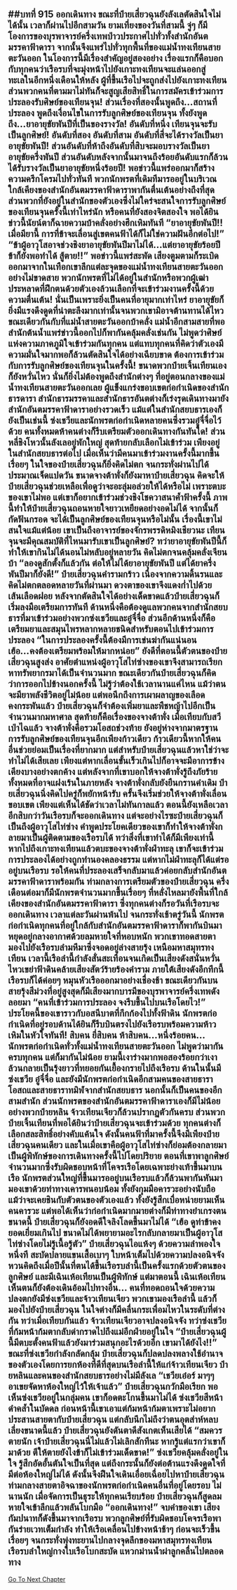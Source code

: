 ##บทที่ 915 ออกเดินทาง
ขณะที่ป๋ายเสี่ยวฉุนยังลังเลตัดสินใจไม่ได้นั้น เวลาก็ผ่านไปอีกสามวัน ยามเที่ยงของวันที่สามนี้ จู่ๆ ก็มีโองการของบุรพาจารย์ครึ่งเทพป่าวประกาศไปทั่วทั้งสำนักอันตมรรคาฟ้าดารา จากนั้นจึงแพร่ไปทั่วทุกพื้นที่ของแม่น้ำทงเทียนสายตะวันออก
ในโองการนี้มีเรื่องสำคัญอยู่สองอย่าง เรื่องแรกก็คือบอกกับทุกคนว่าเรือรบที่จะมุ่งหน้าไปยังเกาะทงเทียนจะแล่นออกสู่ทะเลในอีกหนึ่งเดือนให้หลัง ผู้ที่ขึ้นเรือไปจะถูกส่งไปยังเกาะทงเทียน ส่วนพวกคนที่ตามมาไม่ทันก็จะสูญเสียสิทธิ์ในการสมัครเข้าร่วมการประลองรับศิษย์ของเทียนจุน!
ส่วนเรื่องที่สองนั้นพูดถึง...สถานที่ประลอง พูดถึงเงื่อนไขในการรับลูกศิษย์ของเทียนจุน ทั้งยังพูดถึง...ยาอายุขัยพันปีที่เป็นของรางวัล!
อันดับที่หนึ่ง เทียนจุนจะรับเป็นลูกศิษย์!
อันดับที่สอง อันดับที่สาม อันดับที่สี่จะได้รางวัลเป็นยาอายุขัยพันปี!
ส่วนอันดับที่ห้าถึงอันดับที่สิบจะมอบรางวัลเป็นยาอายุขัยครึ่งพันปี ส่วนอันดับหลังจากนั้นมาจนถึงร้อยอันดับแรกก็ล้วนได้รับรางวัลเป็นยาอายุขัยหนึ่งร้อยปี!
พอข่าวนี้แพร่ออกมาก็สร้างความครึกโครมไปทั่วทันที พวกนักพรตที่เดิมทีมารออยู่ในบริเวณใกล้เคียงของสำนักอันตมรรคาฟ้าดาราพากันตื่นเต้นอย่างถึงที่สุด ส่วนพวกที่ยังอยู่ในสำนักของตัวเองซึ่งไม่ใคร่จะสนใจการรับลูกศิษย์ของเทียนจุนครั้งนี้เท่าไหร่นัก หรือคนที่ยังสองจิตสองใจ พอได้ยินข่าวนี้นัยน์ตาก็ฉายความบ้าคลั่งอย่างฮึกเหิมทันที
“ยาอายุขัยพันปี!! เมื่อมียานี้ การที่ข้าจะเลื่อนสู่เขตคนฟ้าได้ก็ไม่ใช่ความฝันอีกต่อไป!”
“ข้าผู้อาวุโสอาจช่วงชิงยาอายุขัยพันปีมาไม่ได้...แต่ยาอายุขัยร้อยปี ข้าก็ยังพอทำได้ สู้ตาย!!”
พอข่าวนี้แพร่สะพัด เสียงตูมตามก็ระเบิดออกมาจากในเทือกเขาลึกแต่ละจุดของแม่น้ำทงเทียนสายตะวันออกอย่างไม่ขาดสาย พวกนักพรตที่ไม่ได้อยู่ในสำนักหรือพวกผู้เฒ่าประหลาดที่ฝึกตนด้วยตัวเองล้วนเลือกที่จะเข้าร่วมงานครั้งนี้ด้วยความตื่นเต้น!
นั่นเป็นเพราะยิ่งเป็นคนที่อายุมากเท่าไหร่ ยาอายุขัยก็ยิ่งมีแรงดึงดูดที่น่าตะลึงมากเท่านั้นจนพวกเขามิอาจต้านทานได้ไหว
ขณะเดียวกันกับที่แม่น้ำสายตะวันออกบ้าคลั่ง แม่น้ำอีกสามสายที่พอสำนักต้นน้ำแพร่ข่าวนี้ออกไปก็พากันคลุ้มคลั่งเช่นกัน ไม่พูดว่าศิษย์แห่งความภาคภูมิใจเข้าร่วมกันทุกคน แต่แทบทุกคนที่คิดว่าตัวเองมีความมั่นใจมากพอก็ล้วนตัดสินใจได้อย่างเฉียบขาด ต้องการเข้าร่วมกับการรับลูกศิษย์ของเทียนจุนในครั้งนี้!
ขนาดพวกป๋ายเจิ้นเทียนเองก็ยังหวั่นไหว นั่นก็ยิ่งไม่ต้องพูดถึงสำนักต่างๆ ที่อยู่ตอนกลางของแม่น้ำทงเทียนสายตะวันออกเลย ผู้แข็งแกร่งขอบเขตก่อกำเนิดของสำนักธารดารา สำนักธารมรรคาและสำนักธารอันตต่างก็เร่งรุดเดินทางมายังสำนักอันตมรรคาฟ้าดาราอย่างรวดเร็ว
แม้แต่ในสำนักสยบธารเองก็ยังเป็นเช่นนี้ ซ่งเชวียและนักพรตก่อกำเนิดหลายคนซึ่งรวมอู๋จี๋จื่อไว้ด้วย คนทั้งหมดห้าคนต่างก็รีบเตรียมตัวออกเดินทางกันทันใด!
ส่วนหลี่ชิงโหวนั้นลังเลอยู่พักใหญ่ สุดท้ายกลับเลือกไม่เข้าร่วม เพียงอยู่ในสำนักสยบธารต่อไป
เมื่อเห็นว่ามีคนมาเข้าร่วมงานครั้งนี้มากขึ้นเรื่อยๆ ในใจของป๋ายเสี่ยวฉุนก็ยิ่งคิดไม่ตก จนกระทั่งผ่านไปได้ประมาณเจ็ดแปดวัน ขนาดจางต้าพั่งก็ยังมาหาป๋ายเสี่ยวฉุน คิดจะให้ป๋ายเสี่ยวฉุนช่วยเหลือเพื่อดูว่าจะอะลุ่มอล่วยให้ได้หรือไม่ เพราะตบะของเขาไม่พอ แต่เขาก็อยากเข้าร่วมช่วงชิงโชควาสนาค้ำฟ้าครั้งนี้
ภาพนี้ทำให้ป๋ายเสี่ยวฉุนถอนหายใจยาวเหยียดอย่างอดไม่ได้ จากนั้นก็กัดฟันกรอด จะได้เป็นลูกศิษย์ของเทียนจุนหรือไม่นั้น เรื่องนี้เขาไม่สนใจแม้แต่น้อย เขาเป็นถึงอาจารย์ของจักรพรรดิหมิงเชียวนะ เทียนจุนจะมีคุณสมบัติที่ไหนมารับเขาเป็นลูกศิษย์? ทว่ายาอายุขัยพันปีนี้ก็ทำให้เขากินไม่ได้นอนไม่หลับอยู่หลายวัน คิดไม่ตกจนคลุ้มคลั่งเจียนบ้า
“ลองดูสักตั้งก็แล้วกัน ต่อให้ไม่ได้ยาอายุขัยพันปี แต่ได้ยาครึ่งพันปีมาก็ยังดี!” ป๋ายเสี่ยวฉุนคำรามกร้าว เนื่องจากความดิ้นรนและคิดไม่ตกตลอดหลายวันที่ผ่านมา ดวงตาของเขาจึงแดงก่ำไปด้วยเส้นเลือดฝอย
หลังจากตัดสินใจได้อย่างเด็ดขาดแล้วป๋ายเสี่ยวฉุนก็เริ่มลงมือเตรียมการทันที ด้านหนึ่งคือต้องดูแลพวกคนจากสำนักสยบธารที่มาเข้าร่วมอย่างพวกซ่งเชวียและอู๋จี๋จื่อ ส่วนอีกด้านหนึ่งก็คือเตรียมยาและสมุนไพรหลากหลายชนิดสำหรับตอนไปเข้าร่วมการประลอง
“ในการประลองครั้งนี้ต้องมีการเข่นฆ่ากันแน่นอน เฮ้อ...คงต้องเตรียมพร้อมให้มากหน่อย” ยังดีที่ตอนนี้ตัวตนของป๋ายเสี่ยวฉุนสูงส่ง อาศัยตำแหน่งผู้อาวุโสไท่ซ่างของเขาจึงสามารถเรียกหาทรัพยากรมาได้เป็นจำนวนมาก
ขณะเดียวกันป๋ายเสี่ยวฉุนก็คิดว่าการออกไปข้างนอกครั้งนี้ ไม่รู้ว่าต้องใช้เวลานานแค่ไหน แม้ว่าตนจะมียาพลังชีวิตอยู่ไม่น้อย แต่พอนึกถึงการเผาผลาญของเลือดคงกระพันแล้ว ป๋ายเสี่ยวฉุนก็จำต้องเพิ่มยาและพืชหญ้าไปอีกเป็นจำนวนมากมหาศาล
สุดท้ายก็คือเรื่องของจางต้าพั่ง เมื่อเทียบกับสวีเป่าไฉแล้ว จางต้าพั่งคือรวมโอสถช่วงท้าย ยังอยู่ห่างจากมาตรฐานการรับลูกศิษย์ของเทียนจุนอีกเพียงก้าวเดียว ก้าวเดียวนี้หากให้คนอื่นช่วยย่อมเป็นเรื่องที่ยากมาก แต่สำหรับป๋ายเสี่ยวฉุนแล้วหาใช่ว่าจะทำไม่ได้เสียเลย
เพียงแต่หากเลื่อนขั้นเร็วเกินไปก็อาจจะมีอาการข้างเคียงบางอย่างตกค้าง แต่หลังจากที่เขาบอกให้จางต้าพั่งรู้ถึงภัยร้ายทั้งหมดที่อาจแฝงเร้นในภายหลัง จางต้าพั่งกลับยังยืนกรานคำเดิม ป๋ายเสี่ยวฉุนนิ่งคิดไปครู่ก็พยักหน้ารับ ครั้นจึงเริ่มช่วยให้จางต้าพั่งเลื่อนขอบเขต
เพียงแต่เห็นได้ชัดว่าเวลาไม่ทันกาลแล้ว ตอนนี้ยังเหลือเวลาอีกสิบกว่าวันเรือรบก็จะออกเดินทาง แต่จะอย่างไรซะป๋ายเสี่ยวฉุนก็เป็นถึงผู้อาวุโสไท่ซ่าง คำพูดประโยคเดียวของเขาก็ทำให้จางต้าพั่งกลายมาเป็นผู้ติดตามของเรือรบได้ ทว่าสิ่งที่เขาทำได้ก็มีเพียงเท่านี้ หากไปถึงเกาะทงเทียนแล้วตบะของจางต้าพั่งฝ่าทะลุ เขาก็จะเข้าร่วมการประลองได้อย่างถูกทำนองคลองธรรม
แต่หากไม่ฝ่าทะลุก็ได้แต่รออยู่บนเรือรบ รอให้คนที่ประลองเสร็จกลับมาแล้วค่อยกลับสำนักอันตมรรคาฟ้าดาราพร้อมกัน
ท่ามกลางการเตรียมตัวของป๋ายเสี่ยวฉุน ครึ่งเดือนต่อมาก็มีนักพรตจำนวนมากขึ้นเรื่อยๆ ที่หลั่งไหลมายังพื้นที่ใกล้เคียงของสำนักอันตมรรคาฟ้าดารา ซึ่งทุกคนต่างก็รอวันที่เรือรบจะออกเดินทาง
เวลาแต่ละวันผ่านพ้นไป จนกระทั่งเช้าตรู่วันนี้ นักพรตก่อกำเนิดทุกคนที่อยู่ใกล้กับสำนักอันตมรรคาฟ้าดาราก็พากันบินมาหยุดอยู่กลางอากาศด้วยลมหายใจที่หอบหนัก พวกเขาทอดสายตามองไปยังเรือรบลำมหึมาซึ่งจอดอยู่ล่างสายรุ้ง เหนือมหาสมุทรทงเทียน
เวลานี้เรือลำนี้กำลังสั่นสะเทือนจนเกิดเป็นเสียงดังสนั่นหวั่นไหวเขย่าฟ้าดินคล้ายเสียงสัตว์ร้ายร้องคำราม ภายใต้เสียงดังอึกทึกนี้ เรือรบก็ได้ค่อยๆ หมุนหัวเรือออกมาอย่างเชื่องช้า
ขณะเดียวกันบนสายรุ้งสีม่วงที่อยู่สูงสุดก็มีเสียงมากบารมีของบุรพาจารย์ครึ่งเทพดังลอยมา
“คนที่เข้าร่วมการประลอง จงรีบขึ้นไปบนเรือโดยไว!”
ประโยคนี้ของเขาราวกับอสนีบาตที่กึกก้องไปทั้งฟ้าดิน นักพรตก่อกำเนิดที่อยู่รอบด้านได้ยินก็รีบบินตรงไปยังเรือรบพร้อมความห้าวเหิมในหัวใจทันที!
สิบคน ยี่สิบคน ห้าสิบคน...หนึ่งร้อยคน...
นักพรตก่อกำเนิดทั่วทั้งแม่น้ำทงเทียนสายตะวันออก ไม่พูดว่ามากันครบทุกคน แต่ก็มากันไม่น้อย ยามนี้เงาร่างมากพอสองร้อยกว่าเงาล้วนกลายเป็นรุ้งยาวที่ทยอยกันเยื้องกรายไปถึงเรือรบ
ด้านในนั้นมีซ่งเชวีย อู๋จี๋จื่อ และยังมีนักพรตก่อกำเนิดอีกสามคนของสายธาราโอสถและสายธาราทมิฬจากสำนักสยบธาร นอกนั้นก็เป็นคนของอีกสามสำนัก ส่วนนักพรตของสำนักอันตมรรคาฟ้าดาราเองก็มีไม่น้อย อย่างพวกป๋ายหลิน จ้าวเทียนเจียวก็ล้วนปรากฏตัวกันครบ
ส่วนพวกป๋ายเจิ้นเทียนที่พอได้ยินว่าป๋ายเสี่ยวฉุนจะเข้าร่วมด้วย ทุกคนต่างก็เลือกสละสิทธิ์อย่างคับแค้นใจ ดังนั้นคนฟ้าที่มาครั้งนี้จึงมีเพียงป๋ายเสี่ยวฉุนคนเดียว
และในเมื่อเขาคือผู้อาวุโสไท่ซ่างก็ย่อมต้องกลายมาเป็นผู้พิทักษ์ของการเดินทางครั้งนี้ไปโดยปริยาย ตอนที่เขาพาลูกศิษย์จำนวนมากซึ่งรับผิดชอบหน้าที่โคจรเรือโดยเฉพาะย่างเท้าขึ้นมาบนเรือ นักพรตส่วนใหญ่ที่ขึ้นมารออยู่บนเรือรบแล้วก็ล้วนพากันหันมามองเขาด้วยท่าทางเคารพนอบน้อม ทั้งยังกุมมือคารวะอย่างนับถือ
แม้ว่าจะเคยชินกับตัวตนของตัวเองแล้ว ทั้งยังรู้สึกเบื่อหน่ายยามเห็นคนคารวะ แต่พอได้เห็นว่าก่อกำเนิดมากมายต่างก็มีท่าทางยำเกรงตนขนาดนี้ ป๋ายเสี่ยวฉุนก็ยังอดดีใจลิงโลดขึ้นมาไม่ได้
“เฮ้อ ดูท่าข้าคงยอดเยี่ยมเกินไป ขนาดไม่ได้พยายามอะไรกลับกลายมาเป็นผู้อาวุโสไท่ซ่างโดยไม่รู้เนื้อรู้ตัว” ป๋ายเสี่ยวฉุนไอแห้งๆ ด้วยความลำพองใจหนึ่งที สะบัดปลายแขนเสื้อเบาๆ ใบหน้าเต็มไปด้วยความปลงอนิจจัง หวนคิดถึงเมื่อปีนั้นที่ตนได้ขึ้นเรือรบลำนี้เป็นครั้งแรกด้วยตัวตนของลูกศิษย์ และมีเฉินเห้อเทียนเป็นผู้พิทักษ์
แต่มาตอนนี้ เฉินเห้อเทียนเห็นตนก็ยังต้องเดินอ้อมไปทางอื่น...
คนที่ทอดถอนใจด้วยความปลงตกยังมีซ่งเชวียและจ้าวเทียนเจียว พวกเขามองเรือลำนี้ แล้วก็มองไปยังป๋ายเสี่ยวฉุน ในใจต่างก็มีคลื่นกระเพื่อมไหวในระดับที่ต่างกัน ทว่าเมื่อเทียบกันแล้ว จ้าวเทียนเจียวอาจปลงอนิจจัง ทว่าซ่งเชวียที่ก้มหน้าก้มตากลับด่ากราดไปถึงแม่อีกฝ่ายอยู่ในใจ
“ป๋ายเสี่ยวฉุนผู้นี้มีตบะตั้งคนฟ้าแล้วยังมาร่วมสนุกอะไรด้วยอีก เขามาได้ยังไง!!”
ขณะที่ซ่งเชวียกำลังกลัดกลุ้ม ป๋ายเสี่ยวฉุนก็ปลดปลงพลางใช้อำนาจของตัวเองโดยการยกห้องที่ดีที่สุดบนเรือลำนี้ให้แก่จ้าวเทียนเจียว ป๋ายหลินและคนของสำนักสยบธารอย่างไม่มีลังเล
“เชวียเอ๋อร์ มาๆๆ อาเขยจัดหาห้องใหญ่ไว้ให้เจ้าแล้ว” ป๋ายเสี่ยวฉุนกวักมือเรียก พอเห็นซ่งเชวียอยู่ในกลุ่มคน เขาก็อดตะโกนขึ้นมาไม่ได้
ซ่งเชวียสีหน้าดำคล้ำในบัดดล ก่อนหน้านี้เขาเอาแต่ก้มหน้าก้มตาเพราะไม่อยากประสานสายตากับป๋ายเสี่ยวฉุน แต่กลับนึกไม่ถึงว่าตนอุตส่าห์หลบเลี่ยงขนาดนี้แล้ว ป๋ายเสี่ยวฉุนยังดันตาดีสังเกตเห็นเสียได้
“สมควรตายนัก เจ้าป๋ายเสี่ยวฉุนนี่ไม่แล้วไม่เลิกสักทีนะ หากรู้แต่แรกว่าเขาก็มาด้วย ตีให้ตายยังไงข้าก็ไม่เข้าร่วมเด็ดขาด!” ซ่งเชวียคลุ้มคลั่งอยู่ในใจ รู้สึกอัดอั้นตันใจเป็นที่สุด แต่ถึงกระนั้นก็ยังต่อต้านแรงดึงดูดใจที่มีต่อห้องใหญ่ไม่ได้ ดังนั้นจึงฝืนใจเดินเอื่อยเฉื่อยไปหาป๋ายเสี่ยวฉุนท่ามกลางสายตาอิจฉาของนักพรตก่อกำเนิดคนอื่นที่อยู่โดยรอบ
ไม่นานนัก เมื่อจัดการเป็นธุระให้ทุกคนเรียบร้อย ป๋ายเสี่ยวฉุนก็สูดลมหายใจเข้าลึกแล้วพลันโบกมือ
“ออกเดินทาง!”
จบคำของเขา เสียงกัมปนาทก็ดังขึ้นมาจากเรือรบ พวกลูกศิษย์ที่รับผิดชอบโคจรเรือพากันร่ายเวทเต็มกำลัง ทำให้เรือเคลื่อนไปข้างหน้าช้าๆ ก่อนจะเร็วขึ้นเรื่อยๆ จนกระทั่งพุ่งทะยานไปกลางจุดลึกของมหาสมุทรทงเทียน เรือรบลำใหญ่กางใบเรือโบกสะบัด แหวกม่านน้ำผ่าลูกคลื่นไปตลอดทาง
------


[Go To Next Chapter]( ./62.md)